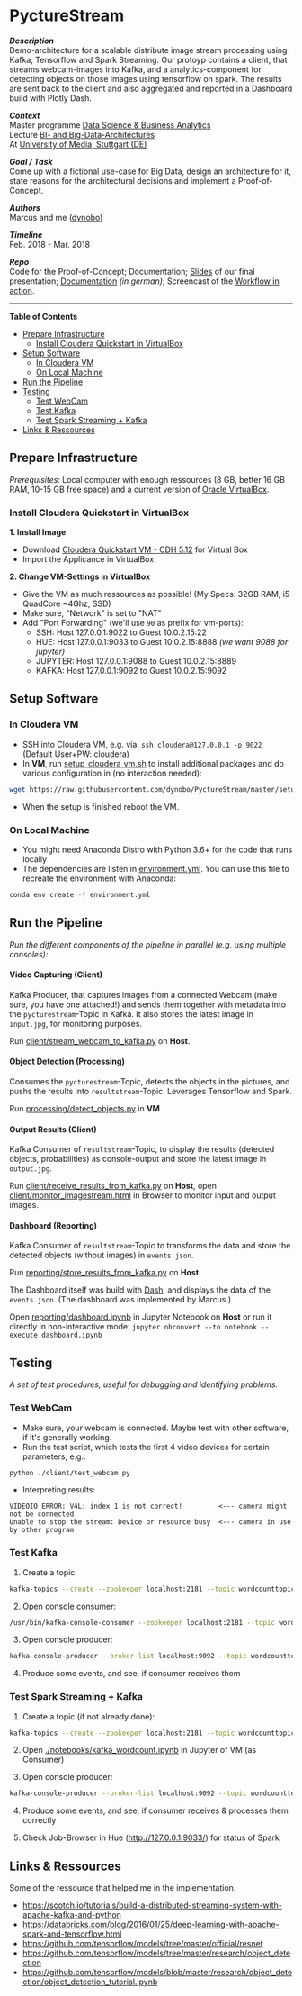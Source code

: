 # PyctureStream

***Description***<br>
Demo-architecture for a scalable distribute image stream processing using Kafka, Tensorflow and Spark Streaming. Our protoyp contains a client, that streams webcam-images into Kafka, and a analytics-component for detecting objects on those images using tensorflow on spark. The results are sent back to the client and also aggregated and reported in a Dashboard build with Plotly Dash.

***Context***<br>
Master programme [Data Science & Business Analytics](https://www.hdm-stuttgart.de/ds/de/)<br>Lecture [ BI- and Big-Data-Architectures](https://www.hdm-stuttgart.de/ds/de/weiterbildung/modul_09/)<br>At [University of Media, Stuttgart (DE)](https://www.hdm-stuttgart.de/)

***Goal / Task***<br>
Come up with a fictional use-case for Big Data, design an architecture for it, state reasons for the architectural decisions and implement a Proof-of-Concept.

***Authors***<br>
Marcus and me ([dynobo](https://github.com/dynobo))

***Timeline***<br>
Feb. 2018 - Mar. 2018

***Repo***<br>
 Code for the Proof-of-Concept; Documentation; [Slides](slides_TBD.pdf) of our final presentation; [Documentation](documentation_TBD.pdf) *(in german)*; Screencast of the [Workflow in action](screencast_TBD.mp4).

----

 **Table of Contents**

<!-- TOC depthFrom:2 depthTo:3 withLinks:1 updateOnSave:1 orderedList:0 -->

- [Prepare Infrastructure](#prepare-infrastructure)
	- [Install Cloudera Quickstart in VirtualBox](#install-cloudera-quickstart-in-virtualbox)
- [Setup Software](#setup-software)
	- [In Cloudera VM](#in-cloudera-vm)
	- [On Local Machine](#on-local-machine)
- [Run the Pipeline](#run-the-pipeline)
- [Testing](#testing)
	- [Test WebCam](#test-webcam)
	- [Test Kafka](#test-kafka)
	- [Test Spark Streaming + Kafka](#test-spark-streaming-kafka)
- [Links & Ressources](#links-ressources)

<!-- /TOC -->

## Prepare Infrastructure
*Prerequisites:* Local computer with enough ressources (8 GB, better 16 GB RAM, 10-15 GB free space) and a current version of [Oracle VirtualBox](https://www.virtualbox.org/).

### Install Cloudera Quickstart in VirtualBox
**1. Install Image**
- Download [Cloudera Quickstart VM - CDH 5.12](https://www.cloudera.com/downloads/quickstart_vms/5-12.html) for Virtual Box
- Import the Applicance in VirtualBox

**2. Change VM-Settings in VirtualBox**
- Give the VM as much ressources as possible! (My Specs: 32GB RAM, i5 QuadCore ~4Ghz, SSD)
- Make sure, "Network" is set to "NAT"
- Add "Port Forwarding" (we'll use `90` as prefix for vm-ports):
    - SSH: Host 127.0.0.1:9022 to Guest 10.0.2.15:22
    - HUE:  Host 127.0.0.1:9033 to Guest 10.0.2.15:8888 *(we want 9088 for jupyter)*
    - JUPYTER:  Host 127.0.0.1:9088 to Guest 10.0.2.15:8889
    - KAFKA:   Host 127.0.0.1:9092 to Guest 10.0.2.15:9092

## Setup Software

### In Cloudera VM
- SSH into Cloudera VM, e.g. via: `ssh cloudera@127.0.0.1 -p 9022` (Default User+PW: cloudera)
- In **VM**, run [setup_cloudera_vm.sh](setup_cloudera_vm.sh) to install additional packages and do various configuration in (no interaction needed):
```bash
wget https://raw.githubusercontent.com/dynobo/PyctureStream/master/setup_cloudera_vm.sh && chmod +x ./setup_cloudera_vm.sh && ./setup_cloudera_vm.sh
```

- When the setup is finished reboot the VM.

### On Local Machine
- You might need Anaconda Distro with Python 3.6+ for the code that runs locally
- The dependencies are listen in [environment.yml](environment.yml). You can use this file to recreate the environment with Anaconda:
```bash
conda env create -f environment.yml
```

## Run the Pipeline
*Run the different components of the pipeline in parallel (e.g. using multiple consoles):*

#### Video Capturing (Client)
Kafka Producer, that captures images from a connected Webcam (make sure, you have one attached!) and sends them together with metadata into the `pycturestream`-Topic in Kafka. It also stores the latest image in `input.jpg`, for monitoring purposes.

Run [client/stream_webcam_to_kafka.py](client/stream_webcam_to_kafka.py) on **Host**.

#### Object Detection (Processing)
Consumes the `pycturestream`-Topic, detects the objects in the pictures, and pushs the results into `resultstream`-Topic. Leverages Tensorflow and Spark.

Run [processing/detect_objects.py](processing/detect_objects.py) in **VM**

#### Output Results (Client)
Kafka Consumer of `resultstream`-Topic, to display the results (detected objects, probabilities) as console-output and store the latest image in `output.jpg`.

Run [client/receive_results_from_kafka.py](client/receive_results_from_kafka.py) on **Host**, open [client/monitor_imagestream.html](client/monitor_imagestream.html) in Browser to monitor input and output images.

#### Dashboard (Reporting)
Kafka Consumer of `resultstream`-Topic to transforms the data and store the detected objects (without images) in `events.json`.

Run [reporting/store_results_from_kafka.py](reporting/store_results_from_kafka.py) on **Host**

The Dashboard itself was build with [Dash](https://plot.ly/products/dash/), and displays the data of the `events.json`. (The dashboard was implemented by Marcus.)

Open [reporting/dashboard.ipynb](reporting/dashboard.ipynb) in Jupyter Notebook on **Host** or run it directly in non-interactive mode: `jupyter nbconvert --to notebook --execute dashboard.ipynb`


## Testing
*A set of test procedures, useful for debugging and identifying problems.*

### Test WebCam
- Make sure, your webcam is connected. Maybe test with other software, if it's generally working.
- Run the test script, which tests the first 4 video devices for certain parameters, e.g.:
```bash
python ./client/test_webcam.py
```
- Interpreting results:
```
VIDEOIO ERROR: V4L: index 1 is not correct!         <--- camera might not be connected
Unable to stop the stream: Device or resource busy  <--- camera in use by other program
```

### Test Kafka
1. Create a topic:
```bash
kafka-topics --create --zookeeper localhost:2181 --topic wordcounttopic --partitions 1 --replication-factor 1
```

2. Open console consumer:
```bash
/usr/bin/kafka-console-consumer --zookeeper localhost:2181 --topic wordcounttopic
```

3. Open console producer:
```bash
kafka-console-producer --broker-list localhost:9092 --topic wordcounttopic
```

4. Produce some events, and see, if consumer receives them

### Test Spark Streaming + Kafka

1. Create a topic (if not already done):
```bash
kafka-topics --create --zookeeper localhost:2181 --topic wordcounttopic --partitions 1 --replication-factor 1
```

2. Open [./notebooks/kafka_wordcount.ipynb](./notebooks/kafka_wordcount.ipynb) in Jupyter of VM (as Consumer)

3. Open console producer:
```bash
kafka-console-producer --broker-list localhost:9092 --topic wordcounttopic
```

4. Produce some events, and see, if consumer receives & processes them correctly

5. Check Job-Browser in Hue  (http://127.0.0.1:9033/) for status of Spark

## Links & Ressources
Some of the ressource that helped me in the implementation.
- https://scotch.io/tutorials/build-a-distributed-streaming-system-with-apache-kafka-and-python
- https://databricks.com/blog/2016/01/25/deep-learning-with-apache-spark-and-tensorflow.html
- https://github.com/tensorflow/models/tree/master/official/resnet
- https://github.com/tensorflow/models/tree/master/research/object_detection
- https://github.com/tensorflow/models/blob/master/research/object_detection/object_detection_tutorial.ipynb
